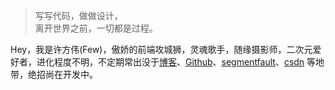 > 写写代码，做做设计，  
> 离开世界之前，一切都是过程。

Hey，我是许方伟(Few)，傲娇的前端攻城狮，灵魂歌手，随缘摄影师，二次元爱好者，进化程度不明，不定期常出没于[博客](https://few1213.github.io/)、[Github](http://github.com/Few1213)、[segmentfault](https://segmentfault.com/u/few1213)、[csdn](https://blog.csdn.net/moronpoetry)  等地带，绝招尚在开发中。


